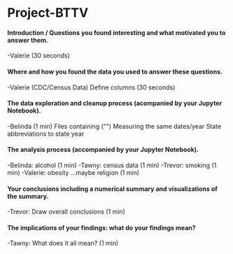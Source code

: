 # Project-BTTV

#### Introduction / Questions you found interesting and what motivated you to answer them.
-Valerie (30 seconds)


#### Where and how you found the data you used to answer these questions.
-Valerie (CDC/Census Data) Define columns (30 seconds)


#### The data exploration and cleanup process (acompanied by your Jupyter Notebook).
-Belinda (1 min)
Files containing ("") 
Measuring the same dates/year
State abbreviations to state year


#### The analysis process (accompanied by your Jupyter Notebook).
-Belinda: alcohol (1 min)
-Tawny: census data (1 min) 
-Trevor: smoking (1 min)
-Valerie: obesity ...maybe religion (1 min)


#### Your conclusions including a numerical summary and visualizations of the summary.
-Trevor: Draw overall conclusions (1 min)


#### The implications of your findings: what do your findings mean?
-Tawny: What does it all mean? (1 min)


